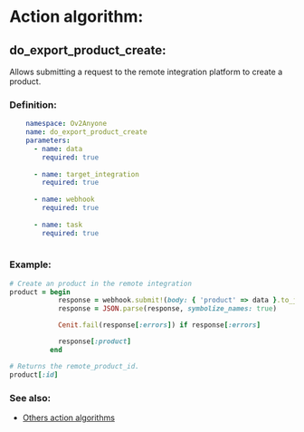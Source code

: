 # Action algorithm:

## do_export_product_create:

Allows submitting a request to the remote integration platform to create a product.
    
### Definition:
```YAML
    namespace: Ov2Anyone
    name: do_export_product_create
    parameters:
      - name: data
        required: true
        
      - name: target_integration
        required: true
        
      - name: webhook
        required: true
        
      - name: task
        required: true
        
```

### Example:
```RUBY
# Create an product in the remote integration
product = begin
            response = webhook.submit!(body: { 'product' => data }.to_json)
            response = JSON.parse(response, symbolize_names: true)

            Cenit.fail(response[:errors]) if response[:errors]

            response[:product]
          end

# Returns the remote_product_id.
product[:id]
```

### See also:
* [Others action algorithms](overview?id=do_export_product_create)